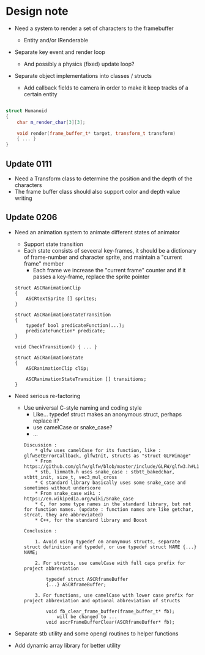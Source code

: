 # Design note

* Need a system to render a set of characters to the framebuffer
    * Entity and/or IRenderable

* Separate key event and render loop
    * And possibly a physics (fixed) update loop?

* Separate object implementations into classes / structs
    * Add callback fields to camera in order to make it keep tracks of a certain entity

```cpp

struct Humanoid
{
    char m_render_char[3][3];

    void render(frame_buffer_t* target, transform_t transform)
    { ... }
}

```

## Update 0111

* Need a Transform class to determine the position and the depth of the characters
* The frame buffer class should also support color and depth value writing

## Update 0206

* Need an animation system to animate different states of animator
    * Support state transition
    * Each state consists of seveeral key-frames, it should be a dictionary of frame-number and character sprite, and maintain a "current frame" member
        * Each frame we increase the "current frame" counter and if it passes a key-frame, replace the sprite pointer

	```
	struct ASCRanimationClip
	{
		ASCRtextSprite [] sprites;
	}

	struct ASCRanimationStateTransition
	{
		typedef bool predicateFunction(...);
		predicateFunction* predicate;
	}

	void CheckTransition() { ... }

	struct ASCRanimationState
	{
		ASCRanimationClip clip;

		ASCRanimationStateTransition [] transitions;
	}
	```

* Need serious re-factoring
    * Use universal C-style naming and coding style
        * Like... typedef struct makes an anonymous struct, perhaps replace it?
        * use camelCase or snake_case?
        * ...
        ```
        Discussion : 
            * glfw uses camelCase for its function, like : glfwSetErrorCallback, glfwInit, structs as "struct GLFWimage"
            * From https://github.com/glfw/glfw/blob/master/include/GLFW/glfw3.h#L1770
            * stb, linmath.h uses snake_case : stbtt_bakedchar, stbtt_init, size_t, vec3_mul_cross
            * C standard library basically uses some snake_case and sometimes without underscore
            * From snake_case wiki : https://en.wikipedia.org/wiki/Snake_case
            * C, for some type names in the standard library, but not for function names. (update : function names are like getchar, strcat, they are abbreviated)
            * C++, for the standard library and Boost

        Conclusion :

            1. Avoid using typedef on anonymous structs, separate struct definition and typedef, or use typedef struct NAME {...} NAME;

            2. For structs, use camelCase with full caps prefix for project abbreviation

                typedef struct ASCRframeBuffer
                {...} ASCRframeBuffer;
            
            3. For functions, use camelCase with lower case prefix for project abbreviation and optional abbreviation of structs

                void fb_clear_frame_buffer(frame_buffer_t* fb);
                    will be changed to ...
                void ascrFrameBufferClear(ASCRframeBuffer* fb);

        ```

* Separate stb utility and some opengl routines to helper functions

* Add dynamic array library for better utility